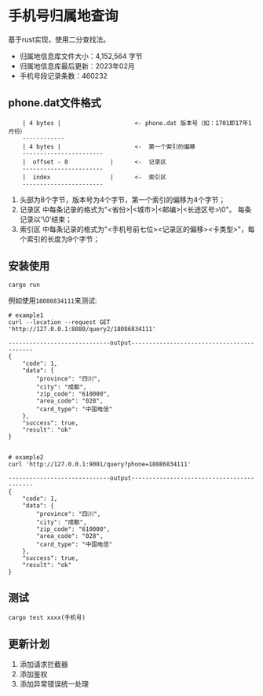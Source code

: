 # 手机号归属地查询
基于rust实现，使用二分查找法。

- 归属地信息库文件大小：4,152,564 字节
- 归属地信息库最后更新：2023年02月
- 手机号段记录条数：460232

## phone.dat文件格式
```
    | 4 bytes |                     <- phone.dat 版本号（如：1701即17年1月份）
    ------------
    | 4 bytes |                     <-  第一个索引的偏移
    -----------------------
    |  offset - 8            |      <-  记录区
    -----------------------
    |  index                 |      <-  索引区
    -----------------------
```
1. 头部为8个字节，版本号为4个字节，第一个索引的偏移为4个字节；
2. 记录区 中每条记录的格式为"<省份>|<城市>|<邮编>|<长途区号>\0"。 每条记录以'\0'结束；
3. 索引区 中每条记录的格式为"<手机号前七位><记录区的偏移><卡类型>"，每个索引的长度为9个字节；

## 安装使用
`cargo run` 

例如使用`18086834111`来测试:

```shell
# example1
curl --location --request GET 'http://127.0.0.1:8080/query2/18086834111'

-----------------------------output------------------------------------------
{
    "code": 1,
    "data": {
        "province": "四川",
        "city": "成都",
        "zip_code": "610000",
        "area_code": "028",
        "card_type": "中国电信"
    },
    "success": true,
    "result": "ok"
}
```
```shell

# example2
curl 'http://127.0.0.1:9001/query?phone=18086834111'

-----------------------------output------------------------------------------
{
    "code": 1,
    "data": {
        "province": "四川",
        "city": "成都",
        "zip_code": "610000",
        "area_code": "028",
        "card_type": "中国电信"
    },
    "success": true,
    "result": "ok"
}
```

## 测试

```shell
cargo test xxxx(手机号)
```

## 更新计划
1. 添加请求拦截器
2. 添加鉴权
3. 添加异常错误统一处理
